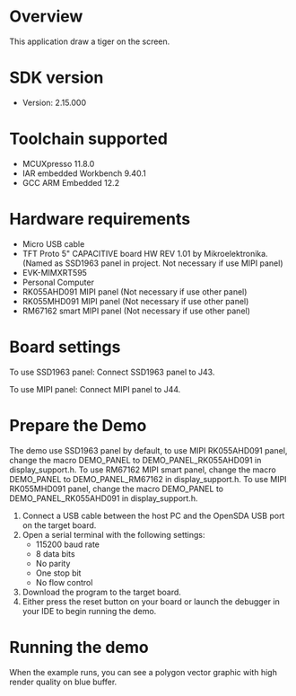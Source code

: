 Overview
========
This application draw a tiger on the screen.

SDK version
===========
- Version: 2.15.000

Toolchain supported
===================
- MCUXpresso  11.8.0
- IAR embedded Workbench  9.40.1
- GCC ARM Embedded  12.2

Hardware requirements
=====================
- Micro USB cable
- TFT Proto 5" CAPACITIVE board HW REV 1.01 by Mikroelektronika. (Named as SSD1963 panel in project. Not necessary if use MIPI panel)
- EVK-MIMXRT595
- Personal Computer
- RK055AHD091 MIPI panel (Not necessary if use other panel)
- RK055MHD091 MIPI panel (Not necessary if use other panel)
- RM67162 smart MIPI panel (Not necessary if use other panel)

Board settings
==============
To use SSD1963 panel:
Connect SSD1963 panel to J43.

To use MIPI panel:
Connect MIPI panel to J44.

Prepare the Demo
================
The demo use SSD1963 panel by default, to use MIPI RK055AHD091 panel, change the macro
DEMO_PANEL to DEMO_PANEL_RK055AHD091 in display_support.h. To use RM67162 MIPI
smart panel, change the macro DEMO_PANEL to DEMO_PANEL_RM67162 in display_support.h.
To use MIPI RK055MHD091 panel, change the macro DEMO_PANEL to DEMO_PANEL_RK055AHD091
in display_support.h.

1.  Connect a USB cable between the host PC and the OpenSDA USB port on the target board.
2.  Open a serial terminal with the following settings:
    - 115200 baud rate
    - 8 data bits
    - No parity
    - One stop bit
    - No flow control
3.  Download the program to the target board.
4.  Either press the reset button on your board or launch the debugger in your IDE to begin running the demo.

Running the demo
================
When the example runs, you can see a polygon vector graphic with high render quality on blue buffer.
